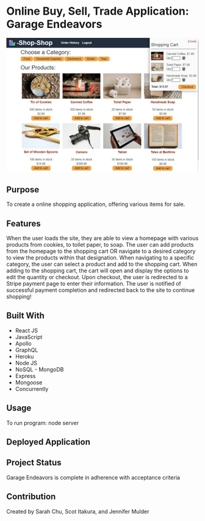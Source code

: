 # Online Buy, Sell, Trade Application: Garage Endeavors

![](client/src/assets/images/shop-shop.jpg)

## Purpose
To create a online shopping application, offering various items for sale.

## Features
When the user loads the site, they are able to view a homepage with various products from cookies, to toilet paper, to soap. The user can add products from the homepage to the shopping cart OR navigate to a desired category to view the products within that designation. When navigating to a specific category, the user can select a product and add to the shopping cart. When adding to the shopping cart, the cart will open and display the options to edit the quantity or checkout. Upon checkout, the user is redirected to a Stripe payment page to enter their information. The user is notified of successful payment completion and redirected back to the site to continue shopping!

## Built With
* React JS
* JavaScript
* Apollo
* GraphQL
* Heroku
* Node JS 
* NoSQL - MongoDB
* Express
* Mongoose
* Concurrently

## Usage
To run program: node server

## Deployed Application


## Project Status
Garage Endeavors is complete in adherence with acceptance criteria

## Contribution
Created by Sarah Chu, Scot Itakura, and Jennifer Mulder

